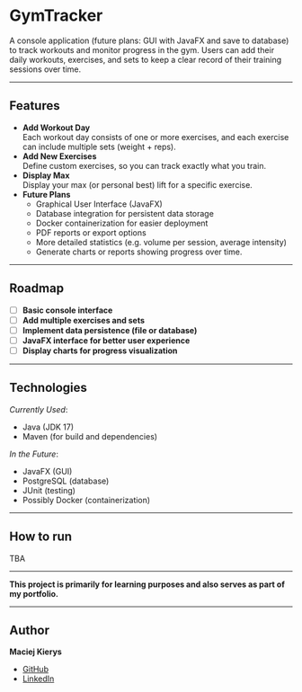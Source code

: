 # GymTracker
A console application (future plans: GUI with JavaFX and save to database) to track workouts and monitor progress in the gym. Users can add their daily workouts, exercises, and sets to keep a clear record of their training sessions over time.

---

## Features

- **Add Workout Day**  
  Each workout day consists of one or more exercises, and each exercise can include multiple sets (weight + reps).
- **Add New Exercises**  
  Define custom exercises, so you can track exactly what you train.
- **Display Max**  
  Display your max (or personal best) lift for a specific exercise.
- **Future Plans**
    - Graphical User Interface (JavaFX)
    - Database integration for persistent data storage
    - Docker containerization for easier deployment
    - PDF reports or export options
    - More detailed statistics (e.g. volume per session, average intensity)
    - Generate charts or reports showing progress over time.

---

## Roadmap

- [ ] **Basic console interface**
- [ ] **Add multiple exercises and sets**
- [ ] **Implement data persistence (file or database)**
- [ ] **JavaFX interface for better user experience**
- [ ] **Display charts for progress visualization**

---

## Technologies

_Currently Used_:
- Java (JDK 17)
- Maven (for build and dependencies)

_In the Future_:
- JavaFX (GUI)
- PostgreSQL (database)
- JUnit (testing)
- Possibly Docker (containerization)

---

## How to run
TBA

---

**This project is primarily for learning purposes and also serves as part of my portfolio.**

---

## Author
**Maciej Kierys**

- [GitHub](https://github.com/matafiks)
- [LinkedIn](https://www.linkedin.com/in/maciej-kierys-1b1b90243/)
